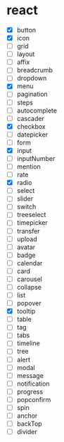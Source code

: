 # react

- [x] button
- [x] icon
- [ ] grid
- [ ] layout
- [ ] affix
- [ ] breadcrumb
- [ ] dropdown
- [x] menu
- [ ] pagination
- [ ] steps
- [ ] autocomplete
- [ ] cascader
- [x] checkbox
- [ ] datepicker
- [ ] form
- [x] input
- [ ] inputNumber
- [ ] mention
- [ ] rate
- [x] radio
- [ ] select
- [ ] slider
- [ ] switch
- [ ] treeselect
- [ ] timepicker
- [ ] transfer
- [ ] upload
- [ ] avatar
- [ ] badge
- [ ] calendar
- [ ] card
- [ ] carousel
- [ ] collapse
- [ ] list
- [ ] popover
- [x] tooltip
- [ ] table
- [ ] tag
- [ ] tabs
- [ ] timeline
- [ ] tree
- [ ] alert
- [ ] modal
- [ ] message
- [ ] notification
- [ ] progress
- [ ] popconfirm
- [ ] spin
- [ ] anchor
- [ ] backTop
- [ ] divider
